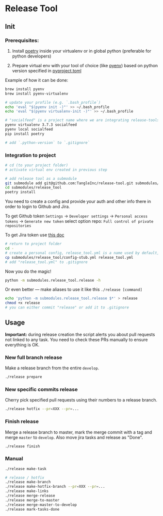 # Release Tool

## Init

### Prerequisites:

1. Install [poetry](https://github.com/sdispater/poetry) inside your virtualenv or in global python (preferable for python developers)

2. Prepare virtual env with your tool of choice (like [pyenv](https://github.com/pyenv/pyenv)) based on python version specified in [pyproject.toml](./pyproject.toml)

Example of how it can be done:

```bash
brew install pyenv
brew install pyenv-virtualenv

# update your profile (e.g. `.bash_profile`)
echo 'eval "$(pyenv init -)"' >> ~/.bash_profile
echo 'eval "$(pyenv virtualenv-init -)"' >> ~/.bash_profile

# "socialfeed" is a project name where we are integrating release-tools
pyenv virtualenv 3.7.3 socialfeed
pyenv local socialfeed
pip install poetry

# add `.python-version` to `.gitignore`
```

### Integration to project

```bash
# cd (to your project folder)
# activate virtual env created in previous step

# add release tool as a submodule
git submodule add git@github.com:TangleInc/release-tool.git submodules/release_tool
cd submodules/release_tool
poetry install
```

You need to create a config and provide your auth and other info there in order to login to Github and Jira.

To get Github token `Settings` -> `Developer settings` -> `Personal access tokens` -> `Generate new token`
select option repo: `Full control of private repositories`

To get Jira token use [this doc](https://confluence.atlassian.com/cloud/api-tokens-938839638.html)

```bash
# return to project folder
cd -
# create a personal config, release_tool.yml is a name used by default, so it's strongly suggested
cp submodules/release_tool/config-stub.yml release_tool.yml
# add "release_tool.yml" to .gitignore 
```

Now you do the magic!

```bash
python -m submodules.release_tool.release -h
```

Or even better — make aliases to use it like this `./release [command]`

```bash
echo 'python -m submodules.release_tool.release $*' > release
chmod +x release
# you can either commit "release" or add it to .gitignore 
```

## Usage

**Important:** during release creation the script alerts you about pull requests not linked to any task. You need to check these PRs manually to ensure everything is OK.

### New full branch release

Make a release branch from the entire `develop`.

```bash
./release prepare
```

### New specific commits release

Cherry pick specified pull requests using their numbers to a release branch.

```bash
./release hotfix --pr=XXX --pr=...
```

### Finish release

Merge a release branch to master, mark the merge commit with a tag and merge `master` to `develop`. Also move jira tasks and release as "Done".

```bash
./release finish
```

### Manual
```bash
./release make-task

# release / hotfix
./release make-branch
./release make-hotfix-branch --pr=XXX --pr=...
./release make-links
./release merge-release
./release merge-to-master
./release merge-master-to-develop
./release mark-tasks-done


```
